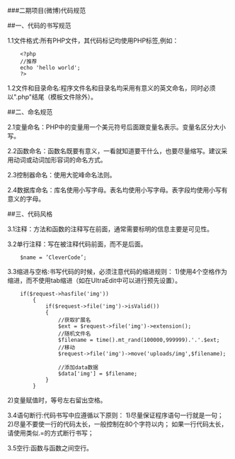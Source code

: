 ###二期项目(微博)代码规范

##一、代码的书写规范

1.1文件格式:所有PHP文件，其代码标记均使用PHP标签,例如：

```
	<?php  
	//推荐  
	echo 'hello world';
	?>
```

1.2文件和目录命名:程序文件名和目录名均采用有意义的英文命名，同时必须以".php"结尾（模板文件除外）。

##二、命名规范

2.1变量命名：PHP中的变量用一个美元符号后面跟变量名表示。变量名区分大小写。

2.2函数命名：函数名既要有意义，一看就知道要干什么，也要尽量缩写。建议采用动词或动词加形容词的命名方式。

2.3控制器命名：使用大驼峰命名法则。

2.4数据库命名：库名使用小写字母。表名均使用小写字母。表字段均使用小写有意义的字母。

##三、代码风格

3.1注释：方法和函数的注释写在前面，通常需要标明的信息主要是可见性。

3.2单行注释：写在被注释代码前面，而不是后面。

``` //姓名
	$name = ’CleverCode’;
```

3.3缩进与空格:书写代码的时候，必须注意代码的缩进规则：
1)使用4个空格作为缩进，而不使用tab缩进（如在UltraEdit中可以进行预先设置）。

```
	if($request->hasfile('img'))
    	{
    		if($request->file('img')->isValid())
    		{
    			//获取扩展名
    			$ext = $request->file('img')->extension();
    			//随机文件名
    			$filename = time().mt_rand(100000,999999).'.'.$ext;
    			//移动
    			$request->file('img')->move('uploads/img',$filename);

    			//添加data数据
    			$data['img'] = $filename;
    		}
    	}
```

2)变量赋值时，等号左右留出空格。

3.4语句断行:代码书写中应遵循以下原则：
1)尽量保证程序语句一行就是一句；
2)尽量不要使一行的代码太长，一般控制在80个字符以内；
如果一行代码太长，请使用类似.=的方式断行书写；

3.5空行:函数与函数之间空行。



 














